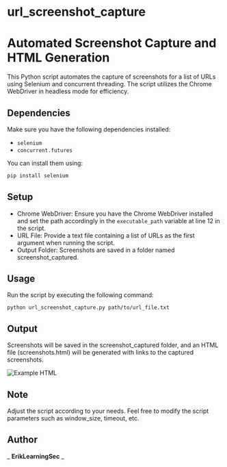 
# url_screenshot_capture
# Automated Screenshot Capture and HTML Generation

This Python script automates the capture of screenshots for a list of URLs using Selenium and concurrent threading. The script utilizes the Chrome WebDriver in headless mode for efficiency.

## Dependencies

Make sure you have the following dependencies installed:

- `selenium`
- `concurrent.futures`

You can install them using:

```bash
pip install selenium
```

## Setup

- Chrome WebDriver: Ensure you have the Chrome WebDriver installed and set the path accordingly in the `executable_path` variable at line 12 in the script.
- URL File: Provide a text file containing a list of URLs as the first argument when running the script.
- Output Folder: Screenshots are saved in a folder named
    screenshot\_captured. 

## Usage

Run the script by executing the following command:


```python url_screenshot_capture.py path/to/url_file.txt```

## Output

Screenshots will be saved in the screenshot\_captured folder, and an HTML file (screenshots.html) will be generated with links to the captured screenshots.

![Example HTML](http://i.imgur.com/DfS85YUh.gif)

## Note

Adjust the script according to your needs. Feel free to modify the script parameters such as window\_size, timeout, etc.

## Author

_ **ErikLearningSec** _
